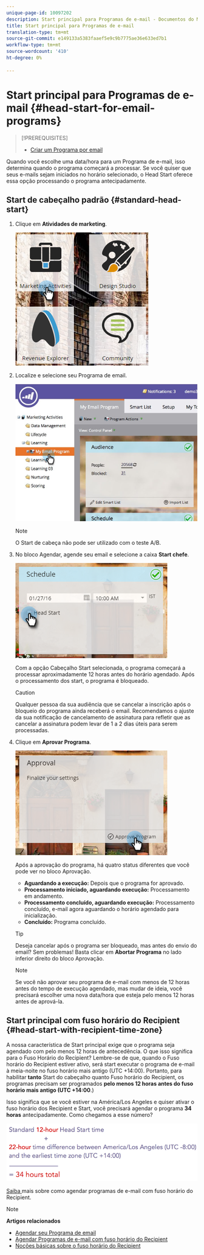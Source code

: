 ```yaml
---
unique-page-id: 10097202
description: Start principal para Programas de e-mail - Documentos do Marketing - Documentação do produto
title: Start principal para Programas de e-mail
translation-type: tm+mt
source-git-commit: e149133a5383faaef5e9c9b7775ae36e633ed7b1
workflow-type: tm+mt
source-wordcount: '410'
ht-degree: 0%

---
```



# Start principal para Programas de e-mail {#head-start-for-email-programs}

>[!PREREQUISITES]
>
>* [Criar um Programa por email](../../../../product-docs/email-marketing/email-programs/creating-an-email-program/create-an-email-program.md)

>



Quando você escolhe uma data/hora para um Programa de e-mail, isso determina quando o programa começará a processar. Se você quiser que seus e-mails sejam iniciados no horário selecionado, o Head Start oferece essa opção processando o programa antecipadamente.

## Start de cabeçalho padrão {#standard-head-start}

1. Clique em **Atividades de marketing**.

   ![](assets/one-1.png)

1. Localize e selecione seu Programa de email.

   ![](assets/selectemailprogram-4.jpg)

   >[!NOTE]
   >
   >O Start de cabeça não pode ser utilizado com o teste A/B.

1. No bloco Agendar, agende seu email e selecione a caixa **Start chefe**.

   ![](assets/three-1.png)

   Com a opção Cabeçalho Start selecionada, o programa começará a processar aproximadamente 12 horas antes do horário agendado. Após o processamento dos start, o programa é bloqueado.

   >[!CAUTION]
   >
   >Qualquer pessoa da sua audiência que se cancelar a inscrição após o bloqueio do programa ainda receberá o email. Recomendamos o ajuste da sua notificação de cancelamento de assinatura para refletir que as cancelar a assinatura podem levar de 1 a 2 dias úteis para serem processadas.

1. Clique em **Aprovar Programa**.

   ![](assets/four-1.png)

   Após a aprovação do programa, há quatro status diferentes que você pode ver no bloco Aprovação.

   * **Aguardando a execução:** Depois que o programa for aprovado.
   * **Processamento iniciado, aguardando execução:** Processamento em andamento.
   * **Processamento concluído, aguardando execução:** Processamento concluído, e-mail agora aguardando o horário agendado para inicialização.
   * **Concluído:** Programa concluído.

   >[!TIP]
   >
   >Deseja cancelar após o programa ser bloqueado, mas antes do envio do email? Sem problemas! Basta clicar em **Abortar Programa** no lado inferior direito do bloco Aprovação.

   >[!NOTE]
   >
   >Se você não aprovar seu programa de e-mail com menos de 12 horas antes do tempo de execução agendado, mas mudar de ideia, você precisará escolher uma nova data/hora que esteja pelo menos 12 horas antes de aprová-la.

## Start principal com fuso horário do Recipient {#head-start-with-recipient-time-zone}

A nossa característica de Start principal exige que o programa seja agendado com pelo menos 12 horas de antecedência. O que isso significa para o Fuso Horário do Recipient? Lembre-se de que, quando o Fuso horário do Recipient estiver ativo, será start executar o programa de e-mail à meia-noite no fuso horário mais antigo (UTC +14:00). Portanto, para habilitar **tanto** Start do cabeçalho quanto Fuso horário do Recipient, os programas precisam ser programados **pelo menos 12 horas antes do fuso horário mais antigo (UTC +14:00**.)

Isso significa que se você estiver na América/Los Angeles e quiser ativar o fuso horário dos Recipient e Start, você precisará agendar o programa **34 horas** antecipadamente. Como chegamos a esse número?

![](assets/image2017-12-5-13-3a11-3a46.png)

[Saiba ](scheduling-with-recipient-time-zone/schedule-email-programs-with-recipient-time-zone.md) mais sobre como agendar programas de e-mail com fuso horário do Recipient.

>[!NOTE]
>
>**Artigos relacionados**
>
>* [Agendar seu Programa de email](schedule-your-email-program.md)
>* [Agendar Programas de e-mail com fuso horário do Recipient](scheduling-with-recipient-time-zone/schedule-email-programs-with-recipient-time-zone.md)
>* [Noções básicas sobre o fuso horário do Recipient](scheduling-with-recipient-time-zone/understanding-recipient-time-zone.md)

>



